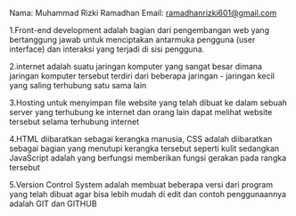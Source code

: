 Nama: Muhammad Rizki Ramadhan
Email: ramadhanrizki601@gmail.com

1.Front-end development adalah bagian dari pengembangan web yang bertanggung jawab untuk menciptakan antarmuka pengguna (user interface) dan interaksi yang terjadi di sisi pengguna. 

2.internet adalah suatu jaringan komputer yang sangat besar dimana jaringan komputer tersebut terdiri dari beberapa jaringan - jaringan kecil yang saling terhubung satu sama lain

3.Hosting untuk menyimpan file website yang telah dibuat ke dalam sebuah server yang terhubung ke internet dan orang lain dapat melihat website tersebut selama terhubung internet

4.HTML diibaratkan sebagai kerangka manusia, CSS adalah diibaratkan sebagai bagian yang menutupi kerangka tersebut seperti kulit sedangkan JavaScript adalah yang berfungsi memberikan fungsi gerakan pada rangka tersebut 

5.Version Control System adalah membuat beberapa versi dari program yang telah dibuat agar bisa lebih mudah di edit dan contoh penggunaannya adalah GIT dan GITHUB
